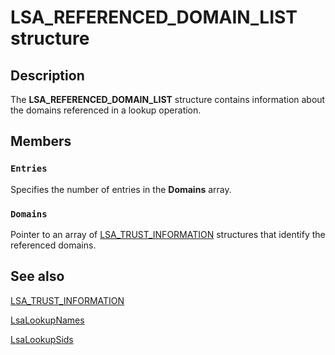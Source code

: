 # LSA_REFERENCED_DOMAIN_LIST structure

## Description

The **LSA_REFERENCED_DOMAIN_LIST** structure contains information about the domains referenced in a lookup operation.

## Members

### `Entries`

Specifies the number of entries in the **Domains** array.

### `Domains`

Pointer to an array of
[LSA_TRUST_INFORMATION](https://learn.microsoft.com/windows/desktop/api/lsalookup/ns-lsalookup-lsa_trust_information) structures that identify the referenced domains.

## See also

[LSA_TRUST_INFORMATION](https://learn.microsoft.com/windows/desktop/api/lsalookup/ns-lsalookup-lsa_trust_information)

[LsaLookupNames](https://learn.microsoft.com/windows/desktop/api/ntsecapi/nf-ntsecapi-lsalookupnames)

[LsaLookupSids](https://learn.microsoft.com/windows/desktop/api/ntsecapi/nf-ntsecapi-lsalookupsids)